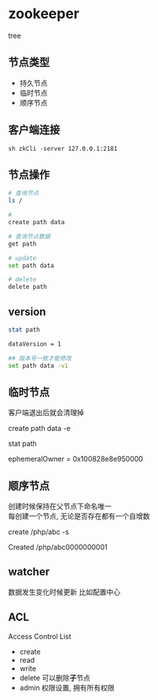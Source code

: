 # zookeeper

tree

## 节点类型

- 持久节点
- 临时节点
- 顺序节点

## 客户端连接

`sh zkCli -server 127.0.0.1:2181`

## 节点操作

```sh
# 查询节点
ls / 

#
create path data

# 查询节点数据
get path 

# update
set path data

# delete
delete path
```

## version

```sh
stat path

dataVersion = 1

## 版本号一致才能修改
set path data -v1
```

## 临时节点

客户端退出后就会清理掉

create path data -e

stat path

ephemeralOwner = 0x100828e8e950000

## 顺序节点

创建时候保持在父节点下命名唯一  
每创建一个节点, 无论是否存在都有一个自增数

create /php/abc -s

Created /php/abc0000000001

## watcher

数据发生变化时候更新 比如配置中心

## ACL

Access Control List

- create
- read
- write
- delete 可以删除**子**节点
- admin 权限设置, 拥有所有权限




